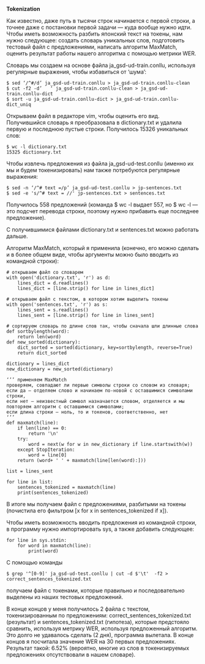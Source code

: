 **Tokenization**   

Как известно, даже путь в тысячи строк начинается с первой строки, а точнее даже с постановки первой задачи — куда вообще нужно идти. Чтобы иметь возможность разбить японский текст на токены, нам нужно следующее: создать словарь уникальных слов, подготовить тестовый файл с предложениями, написать алгоритм MaxMatch, оценить результат работы нашего алгоритма с помощью метрики WER.  

Словарь мы создаем на основе файла ja_gsd-ud-train.conllu, используя регулярные выражения, чтобы избавиться от ‘шума’:  

    $ sed ‘/^#/d’ ja_gsd-ud-train.conllu > ja_gsd-ud-train.conllu-clean
    $ cut -f2 -d’	‘ ja_gsd-ud-train.conllu-clean > ja_gsd-ud-train.conllu-dict
    $ sort -u ja_gsd-ud-train.conllu-dict > ja_gsd-ud-train.conllu-dict_uniq
    
Открываем файл в редакторе vim, чтобы оценить его вид. Получившийся словарь я преобразовала в dictionary.txt и удалила первую и последнюю пустые строки. Получилось 15326 уникальных слов:  

    $ wc -l dictionary.txt
    15325 dictionary.txt
    
Чтобы извлечь предложения из файла ja_gsd-ud-test.conllu (именно их мы и будем токенизировать) нам также потребуются регулярные выражения:  

    $ sed -n ‘/^# text =/p’ ja_gsd-ud-test.conllu > jp-sentences.txt
    $ sed -e 's/^# text = //' jp-sentences.txt > sentences.txt

Получилось 558 предложений (команда $ wc -l  выдает 557, но $ wc -l — это подсчет перевода строки, поэтому нужно прибавить еще последнее предложение).   

С получившимися файлами dictionary.txt и sentences.txt можно работать дальше.  

Алгоритм MaxMatch, который я применила (конечно, его можно сделать и в более общем виде, чтобы аргументы можно было вводить из командной строки):  

    # открываем файл со словарем 
    with open('dictionary.txt', 'r') as d:
        lines_dict = d.readlines()
        lines_dict = [line.strip() for line in lines_dict] 

    # открываем файл с текстом, в котором хотим выделить токены
    with open('sentences.txt', 'r') as s:
        lines_sent = s.readlines()
        lines_sent = [line.strip() for line in lines_sent]

    # сортируем словарь по длине слов так, чтобы сначала шли длинные слова
    def sortbylength(word):
        return len(word)
    def new_sorted(dictionary):
        dict_sorted = sorted(dictionary, key=sortbylength, reverse=True)
        return dict_sorted

    dictionary = lines_dict
    new_dictionary = new_sorted(dictionary)

    ‘’’ применяем MaxMatch
    проверяем, совпадают ли первые символы строки со словом из словаря; 
    если да — отделяем слово и начинаем по-новой с оставшимися символами строки, 
    если нет — неизвестный символ назначается словом, отделяется и мы повторяем алгоритм с оставшимися символами;
    если длина строки — ноль, то и токенов, соответственно, нет
    ‘’’
    def maxmatch(line):
        if len(line) == 0:
            return '\n'
        try:
            word = next(w for w in new_dictionary if line.startswith(w))
        except StopIteration:
            word = line[0]
        return (word+ ' ' + maxmatch(line[len(word):]))

    list = lines_sent

    for line in list:
        sentences_tokenized = maxmatch(line)
        print(sentences_tokenized)
            
В итоге мы получаем файл с предложениями, разбитыми на токены (почистила его фильтром [x for x in sentences_tokenized if x]). 
            
Чтобы иметь возможность вводить предложения из командной строки, в программу нужно импортировать sys, а также добавить следующее:   

    for line in sys.stdin:
        for word in maxmatch(line):
            print(word)

С помощью команды 

    $ grep '^[0-9]' ja_gsd-ud-test.conllu | cut -d $'\t'  -f2 > correct_sentences_tokenized.txt
    
получаем файл с токенами, которые правильно и последовательно выделены из наших тестовых предложений. 

В конце концов у меня получилось 2 файла c текстом, токенизированным по предложениям: correct_sentences_tokenized.txt (результат) и sentences_tokenized.txt (гипотеза), которые предстояло сравнить, используя метрику WER, используя предложенный алгоритм. Это долго не удавалось сделать (2 дня), программа вылетала. В конце концов я посчитала значение WER на 30 первых предложениях. Результат такой: 6.52% (вероятно, многие из слов в токенизируемых предложениях отсутствовали в нашем словаре).     

